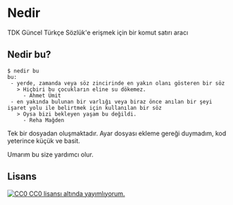 # Nedir
TDK Güncel Türkçe Sözlük'e erişmek için bir komut satırı aracı

## Nedir bu?
```
$ nedir bu
bu:
 - yerde, zamanda veya söz zincirinde en yakın olanı gösteren bir söz
   > Hiçbiri bu çocukların eline su dökemez.
     - Ahmet Ümit
 - en yakında bulunan bir varlığı veya biraz önce anılan bir şeyi işaret yolu ile belirtmek için kullanılan bir söz
   > Oysa bizi bekleyen yaşam bu değildi.
     - Reha Mağden
```

Tek bir dosyadan oluşmaktadır. Ayar dosyası ekleme gereği duymadım, kod yeterince küçük ve basit.

Umarım bu size yardımcı olur.

## Lisans
[![CC0](https://licensebuttons.net/p/zero/1.0/80x15.png "CC0") CC0 lisansı altında yayımlıyorum.](LICENSE)
